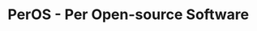 <html>
<head>
<meta charset="UTF-8">
<title>PerOS - Per Software</title>
</head>
<body>
<h1>PerOS - Per Open-source Software</h1>
</body>
</html>
